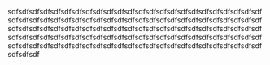sdfsdfsdfsdfsdfsdfsdfsdfsdfsdfsdfsdfsdfsdfsdfsdfsdfsdfsdfsdfsdfsdfsdfsdfsdfsdfsdfsdfsdfsdfsdfsdfsdfsdfsdfsdfsdfsdfsdfsdfsdfsdfsdfsdfsdfsdfsdfsdfsdfsdfsdfsdfsdfsdfsdfsdfsdfsdfsdfsdfsdfsdfsdfsdfsdfsdfsdfsdfsdfsdfsdfsdfsdfsdfsdfsdfsdfsdfsdfsdfsdfsdfsdfsdfsdfsdfsdfsdfsdfsdfsdfsdfsdfsdfsdfsdfsdfsdfsdfsdfsdfsdfsdfsdfsdfsdfsdfsdfsdfsdfsdfsdfsdfsdfsdfsdfsdfsdfsdfsdfsdfsdfsdf
